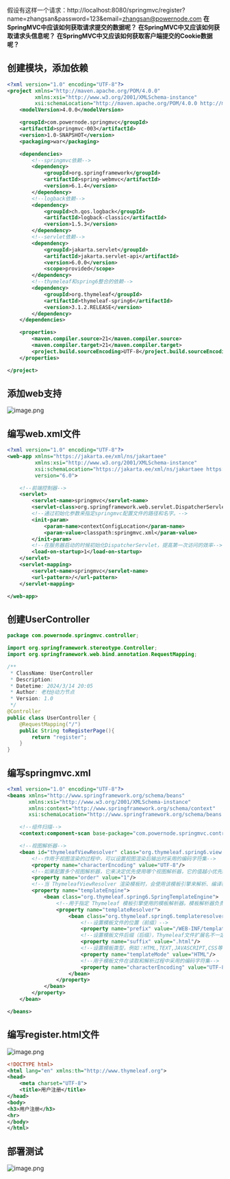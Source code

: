 假设有这样一个请求：http://localhost:8080/springmvc/register?name=zhangsan&password=123&email=zhangsan@powernode.com
**在SpringMVC中应该如何获取请求提交的数据呢？**
**在SpringMVC中又应该如何获取请求头信息呢？**
**在SpringMVC中又应该如何获取客户端提交的Cookie数据呢？**

## 创建模块，添加依赖
```xml
<?xml version="1.0" encoding="UTF-8"?>
<project xmlns="http://maven.apache.org/POM/4.0.0"
         xmlns:xsi="http://www.w3.org/2001/XMLSchema-instance"
         xsi:schemaLocation="http://maven.apache.org/POM/4.0.0 http://maven.apache.org/xsd/maven-4.0.0.xsd">
    <modelVersion>4.0.0</modelVersion>

    <groupId>com.powernode.springmvc</groupId>
    <artifactId>springmvc-003</artifactId>
    <version>1.0-SNAPSHOT</version>
    <packaging>war</packaging>

    <dependencies>
        <!--springmvc依赖-->
        <dependency>
            <groupId>org.springframework</groupId>
            <artifactId>spring-webmvc</artifactId>
            <version>6.1.4</version>
        </dependency>
        <!--logback依赖-->
        <dependency>
            <groupId>ch.qos.logback</groupId>
            <artifactId>logback-classic</artifactId>
            <version>1.5.3</version>
        </dependency>
        <!--servlet依赖-->
        <dependency>
            <groupId>jakarta.servlet</groupId>
            <artifactId>jakarta.servlet-api</artifactId>
            <version>6.0.0</version>
            <scope>provided</scope>
        </dependency>
        <!--thymeleaf和spring6整合的依赖-->
        <dependency>
            <groupId>org.thymeleaf</groupId>
            <artifactId>thymeleaf-spring6</artifactId>
            <version>3.1.2.RELEASE</version>
        </dependency>
    </dependencies>

    <properties>
        <maven.compiler.source>21</maven.compiler.source>
        <maven.compiler.target>21</maven.compiler.target>
        <project.build.sourceEncoding>UTF-8</project.build.sourceEncoding>
    </properties>

</project>
```


## 添加web支持
![image.png](https://cdn.nlark.com/yuque/0/2024/png/21376908/1710418588238-98865609-699f-4cb6-8ce4-d85a48da0469.png#averageHue=%23f4f6f9&clientId=u9d1e8f4e-33cf-4&from=paste&height=850&id=u181a21ca&originHeight=850&originWidth=1604&originalType=binary&ratio=1&rotation=0&showTitle=false&size=86035&status=done&style=none&taskId=u2634e762-bd7d-476a-a5d1-8d6f119b2cb&title=&width=1604)

## 编写web.xml文件
```xml
<?xml version="1.0" encoding="UTF-8"?>
<web-app xmlns="https://jakarta.ee/xml/ns/jakartaee"
         xmlns:xsi="http://www.w3.org/2001/XMLSchema-instance"
         xsi:schemaLocation="https://jakarta.ee/xml/ns/jakartaee https://jakarta.ee/xml/ns/jakartaee/web-app_6_0.xsd"
         version="6.0">

    <!--前端控制器-->
    <servlet>
        <servlet-name>springmvc</servlet-name>
        <servlet-class>org.springframework.web.servlet.DispatcherServlet</servlet-class>
        <!--通过初始化参数来指定springmvc配置文件的路径和名字。-->
        <init-param>
            <param-name>contextConfigLocation</param-name>
            <param-value>classpath:springmvc.xml</param-value>
        </init-param>
        <!--在服务器启动的时候初始化DispatcherServlet，提高第一次访问的效率-->
        <load-on-startup>1</load-on-startup>
    </servlet>
    <servlet-mapping>
        <servlet-name>springmvc</servlet-name>
        <url-pattern>/</url-pattern>
    </servlet-mapping>

</web-app>
```


## 创建UserController
```java
package com.powernode.springmvc.controller;

import org.springframework.stereotype.Controller;
import org.springframework.web.bind.annotation.RequestMapping;

/**
 * ClassName: UserController
 * Description:
 * Datetime: 2024/3/14 20:05
 * Author: 老杜@动力节点
 * Version: 1.0
 */
@Controller
public class UserController {
    @RequestMapping("/")
    public String toRegisterPage(){
        return "register";
    }
}
```


## 编写springmvc.xml
```xml
<?xml version="1.0" encoding="UTF-8"?>
<beans xmlns="http://www.springframework.org/schema/beans"
       xmlns:xsi="http://www.w3.org/2001/XMLSchema-instance"
       xmlns:context="http://www.springframework.org/schema/context"
       xsi:schemaLocation="http://www.springframework.org/schema/beans http://www.springframework.org/schema/beans/spring-beans.xsd http://www.springframework.org/schema/context https://www.springframework.org/schema/context/spring-context.xsd">

    <!--组件扫描-->
    <context:component-scan base-package="com.powernode.springmvc.controller"/>

    <!--视图解析器-->
    <bean id="thymeleafViewResolver" class="org.thymeleaf.spring6.view.ThymeleafViewResolver">
        <!--作用于视图渲染的过程中，可以设置视图渲染后输出时采用的编码字符集-->
        <property name="characterEncoding" value="UTF-8"/>
        <!--如果配置多个视图解析器，它来决定优先使用哪个视图解析器，它的值越小优先级越高-->
        <property name="order" value="1"/>
        <!--当 ThymeleafViewResolver 渲染模板时，会使用该模板引擎来解析、编译和渲染模板-->
        <property name="templateEngine">
            <bean class="org.thymeleaf.spring6.SpringTemplateEngine">
                <!--用于指定 Thymeleaf 模板引擎使用的模板解析器。模板解析器负责根据模板位置、模板资源名称、文件编码等信息，加载模板并对其进行解析-->
                <property name="templateResolver">
                    <bean class="org.thymeleaf.spring6.templateresolver.SpringResourceTemplateResolver">
                        <!--设置模板文件的位置（前缀）-->
                        <property name="prefix" value="/WEB-INF/templates/"/>
                        <!--设置模板文件后缀（后缀），Thymeleaf文件扩展名不一定是html，也可以是其他，例如txt，大部分都是html-->
                        <property name="suffix" value=".html"/>
                        <!--设置模板类型，例如：HTML,TEXT,JAVASCRIPT,CSS等-->
                        <property name="templateMode" value="HTML"/>
                        <!--用于模板文件在读取和解析过程中采用的编码字符集-->
                        <property name="characterEncoding" value="UTF-8"/>
                    </bean>
                </property>
            </bean>
        </property>
    </bean>

</beans>
```


## 编写register.html文件
![image.png](https://cdn.nlark.com/yuque/0/2024/png/21376908/1710418693211-64c3f53c-31a0-4ccd-9f2e-0023ef97afb4.png#averageHue=%23f0f3f8&clientId=u9d1e8f4e-33cf-4&from=paste&height=312&id=uaa19a950&originHeight=312&originWidth=325&originalType=binary&ratio=1&rotation=0&showTitle=false&size=17530&status=done&style=none&taskId=u6af9fd77-6684-4bab-9e84-264271d8332&title=&width=325)
```xml
<!DOCTYPE html>
<html lang="en" xmlns:th="http://www.thymeleaf.org">
<head>
    <meta charset="UTF-8">
    <title>用户注册</title>
</head>
<body>
<h3>用户注册</h3>
<hr>
</body>
</html>
```


## 部署测试
![image.png](https://cdn.nlark.com/yuque/0/2024/png/21376908/1710418729572-558f5f1f-b30c-48f6-be0b-be0e58ce8af9.png#averageHue=%23fafaf9&clientId=u9d1e8f4e-33cf-4&from=paste&height=161&id=u9fd0ed57&originHeight=161&originWidth=431&originalType=binary&ratio=1&rotation=0&showTitle=false&size=7113&status=done&style=none&taskId=u20f63d6b-9334-4b6f-8bf0-3e4c7ff66b8&title=&width=431)






